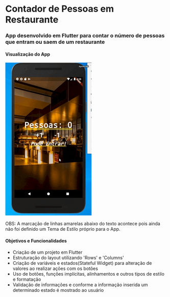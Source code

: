 # Contador de Pessoas em Restaurante
### App desenvolvido em Flutter para contar o número de pessoas que entram ou saem de um restaurante

#### Visualização do App

![Aplicativo Contador de Pessoas](https://github.com/paccolajoao/flutter-contador-de-pessoas/blob/master/gif_final_contador.gif)





OBS: A marcação de linhas amarelas abaixo do texto acontece pois ainda não foi definido um Tema de Estilo próprio para o App.

#### Objetivos e Funcionalidades

* Criação de um projeto em Flutter
* Estruturação do layout utilizando 'Rows' e 'Columns'
* Criação de variáveis e estados(Stateful Widget) para alteração de valores ao realizar ações com os botões
* Uso de botões, funções implícitas, alinhamentos e outros tipos de estilo e formatação
* Validação de informações e conforme a informação inserida um determinado estado é mostrado ao usuário

